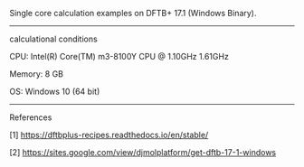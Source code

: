 Single core calculation examples on DFTB+ 17.1 (Windows Binary).

----------

calculational conditions

CPU: Intel(R) Core(TM) m3-8100Y CPU @ 1.10GHz 1.61GHz

Memory: 8 GB

OS: Windows 10 (64 bit)

----------

References

[1] https://dftbplus-recipes.readthedocs.io/en/stable/

[2] https://sites.google.com/view/djmolplatform/get-dftb-17-1-windows
